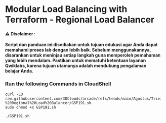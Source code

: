 #  Modular Load Balancing with Terraform - Regional Load Balancer


#### ⚠️ Disclaimer :
**Script dan panduan ini disediakan untuk tujuan edukasi agar Anda dapat memahami proses lab dengan lebih baik. Sebelum menggunakannya, disarankan untuk meninjau setiap langkah guna memperoleh pemahaman yang lebih mendalam. Pastikan untuk mematuhi ketentuan layanan Qwiklabs, karena tujuan utamanya adalah mendukung pengalaman belajar Anda.**

### Run the following Commands in CloudShell 

```
curl -LO raw.githubusercontent.com/3QClouds/arcade/refs/heads/main/Agustus/Trivia%20W4/Modular%20Load%20Balancing%20with%20Terraform%20-%20Regional%20Load%20Balancer/GSP191.sh
sudo chmod +x GSP191.sh

./GSP191.sh
```